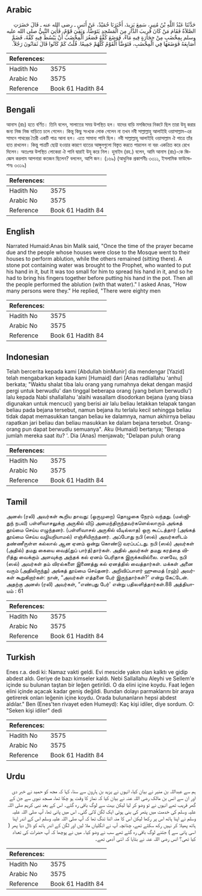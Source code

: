 ## Arabic


<div dir="rtl" lang="ar" style={{fontSize:'larger',backgroundColor:'#f8f9fa',padding:20}}>
حَدَّثَنَا عَبْدُ اللَّهِ بْنُ مُنِيرٍ، سَمِعَ يَزِيدَ، أَخْبَرَنَا حُمَيْدٌ، عَنْ أَنَسٍ ـ رضى الله عنه ـ قَالَ حَضَرَتِ الصَّلاَةُ فَقَامَ مَنْ كَانَ قَرِيبَ الدَّارِ مِنَ الْمَسْجِدِ يَتَوَضَّأُ، وَبَقِيَ قَوْمٌ، فَأُتِيَ النَّبِيُّ صلى الله عليه وسلم بِمِخْضَبٍ مِنْ حِجَارَةٍ فِيهِ مَاءٌ، فَوَضَعَ كَفَّهُ فَصَغُرَ الْمِخْضَبُ أَنْ يَبْسُطَ فِيهِ كَفَّهُ، فَضَمَّ أَصَابِعَهُ فَوَضَعَهَا فِي الْمِخْضَبِ، فَتَوَضَّأَ الْقَوْمُ كُلُّهُمْ جَمِيعًا‏.‏ قُلْتُ كَمْ كَانُوا قَالَ ثَمَانُونَ رَجُلاً‏.‏
</div>
<div style={{backgroundColor:'#f8f9fa',padding:20, marginBottom: 10}}><table> <thead> <tr> <th>References:</th> <th></th> </tr> </thead> <tbody><tr><td>Hadith No</td><td>3575</td></tr><tr><td>Arabic No</td><td>3575</td></tr><tr><td>Reference</td><td>Book 61 Hadith 84</td></tr></tbody></table></div>

## Bengali


<div dir="ltr" lang="bn" style={{fontSize:'larger',backgroundColor:'#f8f9fa',padding:20}}>
আনাস (রাঃ) হতে বর্ণিত। তিনি বলেন, সালাতের সময় উপস্থিত হল। যাদের বাড়ি মসজিদের নিকটে ছিল তারা উযূ করার জন্য নিজ নিজ বাড়িতে চলে গেলেন। কিন্তু কিছু সংখ্যক লোক গেলেন না তখন নবী সাল্লাল্লাহু আলাইহি ওয়াসাল্লাম-এর সামনে পাথরের তৈরী একটি পাত্র আনা হল। এতে সামান্য পানি ছিল। নবী সাল্লাল্লাহু আলাইহি ওয়াসাল্লাম ঐ পাত্রে তাঁর হাত রাখলেন। কিন্তু পাত্রটি ছোট্ট হওয়ার কারণে হাতের আঙ্গুলগুলো বিস্তৃত করতে পারলেন না বরং একত্রিত করে রেখে দিলেন। অতঃপর উপস্থিত লোকেরা ঐ পানি দ্বারাই উযূ করে নিল। হুমাইদ (রহ.) বলেন, আমি আনাস (রাঃ)-কে জিজ্ঞেস করলাম আপনারা কতজন ছিলেন? বললেন, আশি জন। (১৬৯) (আধুনিক প্রকাশনীঃ ৩৩১১, ইসলামিক ফাউন্ডেশনঃ ৩৩১৯)
</div>
<div style={{backgroundColor:'#f8f9fa',padding:20, marginBottom: 10}}><table> <thead> <tr> <th>References:</th> <th></th> </tr> </thead> <tbody><tr><td>Hadith No</td><td>3575</td></tr><tr><td>Arabic No</td><td>3575</td></tr><tr><td>Reference</td><td>Book 61 Hadith 84</td></tr></tbody></table></div>

## English


<div dir="ltr" lang="en" style={{fontSize:'larger',backgroundColor:'#f8f9fa',padding:20}}>
Narrated Humaid:Anas bin Malik said, "Once the time of the prayer became due and the people whose houses were close to the Mosque went to their houses to perform ablution, while the others remained (sitting there). A stone pot containing water was brought to the Prophet, who wanted to put his hand in it, but It was too small for him to spread his hand in it, and so he had to bring his fingers together before putting his hand in the pot. Then all the people performed the ablution (with that water)." I asked Anas, "How many persons were they." He replied, "There were eighty men
</div>
<div style={{backgroundColor:'#f8f9fa',padding:20, marginBottom: 10}}><table> <thead> <tr> <th>References:</th> <th></th> </tr> </thead> <tbody><tr><td>Hadith No</td><td>3575</td></tr><tr><td>Arabic No</td><td>3575</td></tr><tr><td>Reference</td><td>Book 61 Hadith 84</td></tr></tbody></table></div>

## Indonesian


<div dir="ltr" lang="id" style={{fontSize:'larger',backgroundColor:'#f8f9fa',padding:20}}>
Telah bercerita kepada kami [Abdullah binMunir] dia mendengar [Yazid] telah mengabarkan kepada kami [Humaid] dari [Anas radliallahu 'anhu] berkata; "Waktu shalat tiba lalu orang yang rumahnya dekat dengan masjid pergi untuk berwudlu' dan tinggal beberapa orang (yang belum berwudlu') lalu kepada Nabi shallallahu 'alaihi wasallam disodorkan bejana (yang biasa digunakan untuk mencuci) yang berisi air lalu beliau letakkan telapak tangan beliau pada bejana tersebut, namun bejana itu terlalu kecil sehingga beliau tidak dapat memasukkan tangan beliau ke dalamnya, namun akhirnya beliau rapatkan jari beliau dan beliau masukkan ke dalam bejana tersebut. Orang-orang pun dapat berwudlu semuanya". Aku (Humaid) bertanya; "Berapa jumlah mereka saat itu? '. Dia (Anas) menjawab; "Delapan puluh orang
</div>
<div style={{backgroundColor:'#f8f9fa',padding:20, marginBottom: 10}}><table> <thead> <tr> <th>References:</th> <th></th> </tr> </thead> <tbody><tr><td>Hadith No</td><td>3575</td></tr><tr><td>Arabic No</td><td>3575</td></tr><tr><td>Reference</td><td>Book 61 Hadith 84</td></tr></tbody></table></div>

## Tamil


<div dir="ltr" lang="ta" style={{fontSize:'larger',backgroundColor:'#f8f9fa',padding:20}}>
அனஸ் (ரலி) அவர்கள் கூறிய தாவது: (ஒருமுறை) தொழுகை நேரம் வந்தது. (மஸ்ஜிதுந் நபவீ) பள்ளிவாசலுக்கு அருகில் வீடு அமைந்திருந்தவர்களெல்லாரும் அங்கத் தூய்மை செய்ய எழுந்தனர். (பள்ளிவாசல் அருகில் வீடில்லாத) ஒரு கூட்டத்தார் (அங்கத் தூய்மை செய்ய வழியறியாமல்) எஞ்சியிருந்தனர். அப்போது நபி (ஸல்) அவர்களிடம் தண்ணீருள்ள கல்லால் ஆன ஏனம் ஒன்று கொண்டு வரப்பட்டது. நபி (ஸல்) அவர்கள் (அதில்) தமது கையை வைத்(துப் பார்த்)தார்கள். அதில் அவர்கள் தமது கரத்தை விரித்து வைக்கும் அளவுக்கு அந்தக் கல் ஏனம் பெரிதாக இருக்கவில்லை. எனவே, நபி (ஸல்) அவர்கள் தம் விரல்களை இணைத்து கல் ஏனத்தில் வைத்தார்கள். மக்கள் அனை வரும் (அதிலிருந்து) அங்கத் தூய்மை செய்தனர். அறிவிப்பாளர் ஹுமைத் (ரஹ்) அவர்கள் கூறுகிறார்கள்: நான், “அவர்கள் எத்தனை பேர் இருந்தார்கள்?' என்று கேட்டேன். அதற்கு அனஸ் (ரலி) அவர்கள், “எண்பது பேர்' என்று பதிலளித்தார்கள்.88 அத்தியாயம் : 61
</div>
<div style={{backgroundColor:'#f8f9fa',padding:20, marginBottom: 10}}><table> <thead> <tr> <th>References:</th> <th></th> </tr> </thead> <tbody><tr><td>Hadith No</td><td>3575</td></tr><tr><td>Arabic No</td><td>3575</td></tr><tr><td>Reference</td><td>Book 61 Hadith 84</td></tr></tbody></table></div>

## Turkish


<div dir="ltr" lang="tr" style={{fontSize:'larger',backgroundColor:'#f8f9fa',padding:20}}>
Enes r.a. dedi ki: Namaz vakti geldi. Evi mescide yakın olan kalktı ve gidip abdest aldı. Geriye de bazı kimseler kaldı. Nebi Sallallahu Aleyhi ve Sellem'e içinde su bulunan taştan bir leğen getirildi. O da elini içine koydu. Faat leğen elini içinde açacak kadar geniş değildi. Bundan dolayı parmaklarını bir araya getirerek onları leğenin içine koydu. Orada bulunanların hepsi abdest aldılar." Ben (Enes'ten rivayet eden Humeyd): Kaç kişi idiler, diye sordum. O: "Seken kişi idiler" dedi
</div>
<div style={{backgroundColor:'#f8f9fa',padding:20, marginBottom: 10}}><table> <thead> <tr> <th>References:</th> <th></th> </tr> </thead> <tbody><tr><td>Hadith No</td><td>3575</td></tr><tr><td>Arabic No</td><td>3575</td></tr><tr><td>Reference</td><td>Book 61 Hadith 84</td></tr></tbody></table></div>

## Urdu


<div dir="rtl" lang="ur" style={{fontSize:'larger',backgroundColor:'#f8f9fa',padding:20}}>
ہم سے عبداللہ بن منیر نے بیان کیا، انہوں نے یزید بن ہارون سے سنا، کہا کہ مجھ کو حمید نے خبر دی اور ان سے انس بن مالک رضی اللہ عنہ نے بیان کیا کہ نماز کا وقت ہو چکا تھا، مسجد نبوی سے جن کے گھر قریب تھے انہوں نے تو وضو کر لیا لیکن بہت سے لوگ باقی رہ گئے۔ اس کے بعد نبی کریم صلی اللہ علیہ وسلم کی خدمت میں پتھر کی بنی ہوئی ایک لگن لائی گئی۔ اس میں پانی تھا، آپ صلی اللہ علیہ وسلم نے اپنا ہاتھ اس پر رکھا لیکن اس کا منہ اتنا تنگ تھا کہ آپ صلی اللہ علیہ وسلم اس کے اندر اپنا ہاتھ پھیلا کر نہیں رکھ سکتے تھے، چنانچہ آپ نے انگلیاں ملا لیں اور لگن کے اندر ہاتھ کو ڈال دیا پھر ( اسی پانی سے ) جتنے لوگ باقی رہ گئے تھے سب نے وضو کیا۔ میں نے پوچھا کہ آپ حضرات کی تعداد کیا تھی؟ انس رضی اللہ عنہ نے بتایا کہ اسّی آدمی تھے۔
</div>
<div style={{backgroundColor:'#f8f9fa',padding:20, marginBottom: 10}}><table> <thead> <tr> <th>References:</th> <th></th> </tr> </thead> <tbody><tr><td>Hadith No</td><td>3575</td></tr><tr><td>Arabic No</td><td>3575</td></tr><tr><td>Reference</td><td>Book 61 Hadith 84</td></tr></tbody></table></div>